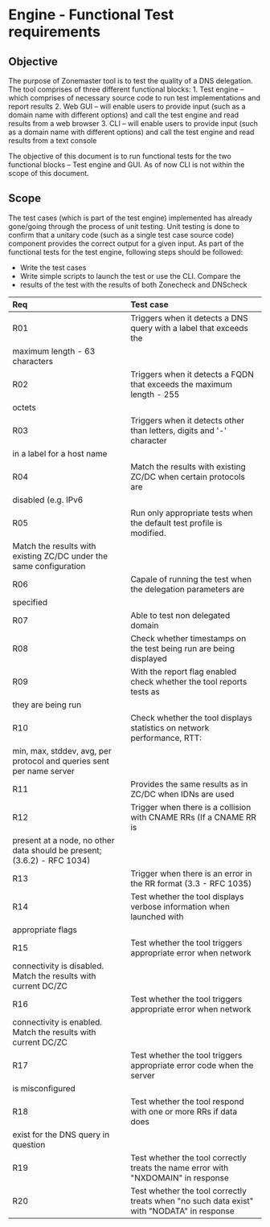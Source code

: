 Engine - Functional Test requirements
======================================

Objective
----------
The purpose of Zonemaster tool is to test the quality of a DNS delegation.
The tool comprises of three different functional blocks: 1. Test engine – 
which comprises of necessary source code to run test
implementations and report results
   2. Web GUI – will enable users to provide input (such as a domain name 
with
different options) and call the test engine and read results from a web
browser
   3. CLI – will enable users to provide input (such as a domain name with
different options) and call the test engine and read results from a text
console

The objective of this document is to run functional tests for the two
functional blocks – Test engine and GUI. As of now CLI is not within the
scope of this document.

Scope
------

The test cases (which is part of the test engine) implemented has already
gone/going through the process of unit testing. Unit testing is done to
confirm that a unitary code (such as a single test case source code)
component provides the correct output for a given input. As part of the
functional tests for the test engine, following steps should be followed:
   * Write the test cases
   * Write simple scripts to launch the test or use the CLI.  Compare the 
   * results of the test with the results of both Zonecheck and
DNScheck



|Req| Test case                                  | 
|:--|:-------------------------------------------|
|R01|Triggers when it detects a DNS query with a label that exceeds the 
maximum length - 63 characters|
|R02|Triggers when it detects a FQDN that exceeds the maximum length - 255 
octets|
|R03|Triggers when it detects other than letters, digits and '-' character 
in a label for a host name|
|R04|Match the results with existing ZC/DC when certain protocols are 
disabled (e.g. IPv6|
|R05| Run only appropriate tests when the default test profile is modified.  
Match the results with existing ZC/DC under the same configuration|
|R06|Capale of running the test when the delegation parameters are 
specified|
|R07|Able to test non delegated domain|
|R08|Check whether timestamps on the test being run are being displayed|
|R09|With the report flag enabled check whether the tool reports tests as 
they are being run|
|R10|Check whether the tool displays statistics on network performance, RTT: 
min, max, stddev, avg, per protocol and queries sent per name server|
|R11|Provides the same results as in ZC/DC when IDNs are used|
|R12|Trigger when there is a collision with CNAME RRs (If a CNAME RR is
present at a node, no other data should be present; (3.6.2) - RFC 1034) |
|R13|Trigger when there is an error in the RR format (3.3 - RFC 1035)|
|R14|Test whether the tool displays verbose information when launched with
appropriate flags|
|R15|Test whether the tool triggers appropriate error when network
connectivity is disabled. Match the results with current DC/ZC|
|R16|Test whether the tool triggers appropriate error when network
connectivity is enabled. Match the results with current DC/ZC|
|R17|Test whether the tool triggers appropriate error code when the server
is misconfigured|
|R18|Test whether the tool respond with one or more RRs if data does
exist for the DNS query in question|
|R19|Test whether the tool correctly treats the name error with "NXDOMAIN" in response|
|R20|Test whether the tool correctly treats when "no such data exist"  with "NODATA" in response|


